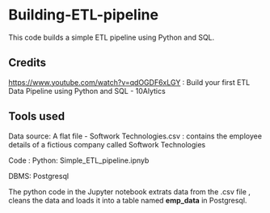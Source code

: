 # Building-ETL-pipeline
This code builds a simple ETL pipeline using Python and SQL.

## Credits
https://www.youtube.com/watch?v=qdOGDF6xLGY : Build your first ETL Data Pipeline using Python and SQL - 10Alytics

## Tools used
Data source: A flat file - Softwork Technologies.csv : contains the employee details of a fictious company called Softwork Technologies 

Code : Python: Simple_ETL_pipeline.ipnyb

DBMS: Postgresql

The python code in the Jupyter notebook extrats data from the .csv file , cleans the data and loads it into a table named **emp_data** in Postgresql.
